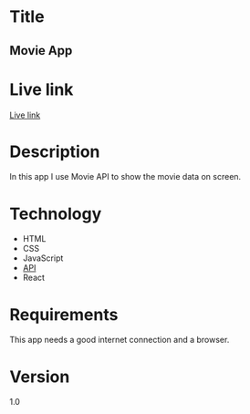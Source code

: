 # Title
##  Movie App

# Live link
[Live link](https://curious-kringle-c9a096.netlify.app)

# Description
In this app I use Movie API to show the movie data on screen.

# Technology
- HTML
- CSS
- JavaScript
- [API](https://www.omdbapi.com/)
- React

# Requirements
This app needs a good internet connection and a browser.

# Version
1.0
